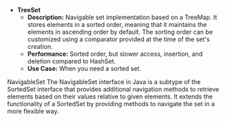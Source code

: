 - **TreeSet**
  - **Description:** Navigable set implementation based on a TreeMap.
It stores elements in a sorted order, meaning that it maintains the elements in ascending order by default. The sorting order can be customized using a comparator provided at the time of the set's creation.
  - **Performance:** Sorted order, but slower access, insertion, and deletion compared to HashSet.
  - **Use Case:** When you need a sorted set.


NavigableSet
The NavigableSet interface in Java is a subtype of the SortedSet interface that provides additional navigation methods to retrieve elements based on their values relative to given elements. It extends the functionality of a SortedSet by providing methods to navigate the set in a more flexible way.